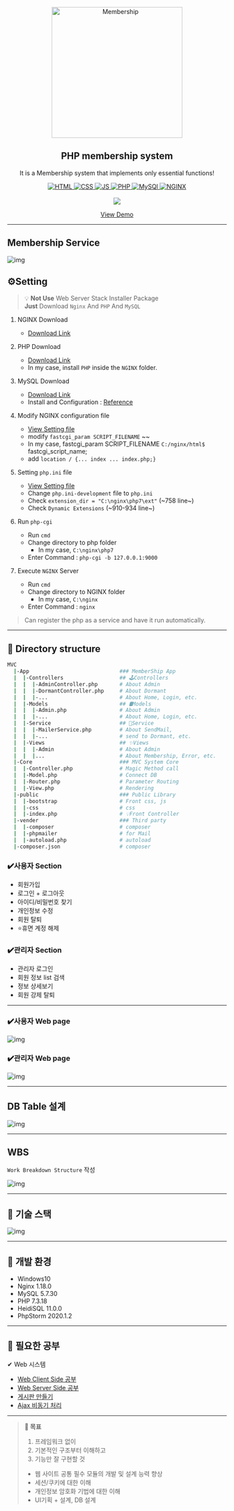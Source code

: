 <p align="center">
    <img width="300px" src="/img/Logo.PNG" align="center" alt="Membership" />
    <h2 align="center">PHP membership system</h2>
    <p align="center">It is a Membership system that implements only essential functions!</p>
</p>

<p align="center">
    <a href="https://github.com/jun108059/Membership-System">
        <img alt="HTML" src="https://img.shields.io/badge/-HTML-orange?logo=HTML5" />
    </a>
    <a href="https://github.com/jun108059/Membership-System">
      <img alt="CSS" src="https://img.shields.io/badge/-CSS-blue?logo=CSS3" />
    </a>
    <a href="https://github.com/jun108059/Membership-System">
       <img alt="JS" src="https://img.shields.io/badge/-JavaScript-CC9900?logo=JavaScript" />
    </a>
    <a href="https://github.com/jun108059/Membership-System">
        <img alt="PHP" src="https://img.shields.io/badge/-PHP-9B59B6?logo=PHP" />
    </a>
    <a href="https://github.com/jun108059/Membership-System">
        <img alt="MySQl" src="https://img.shields.io/badge/-MySQL-85C1E9?logo=MySQL" />
    </a>
    <a href="https://github.com/jun108059/Membership-System">
        <img alt="NGINX" src="https://img.shields.io/badge/-NGINX-green?logo=NGINX" />
    </a>           
    <br />
    <br />
    <a href="https://hits.seeyoufarm.com">
        <img src="https://hits.seeyoufarm.com/api/count/incr/badge.svg?url=https%3A%2F%2Fgithub.com%2Fjun108059%2FMembership-System"/>
    </a>
</p>

<p align="center">
    <a href="/demo/">View Demo</a>
</p>

---

## Membership Service

![img](/img/UseCase-Diagram.PNG)


## ⚙Setting

> 💡 **Not Use** Web Server Stack Installer Package   
> **Just** Download `Nginx` And `PHP` And `MySQL`

1. NGINX Download
    - [Download Link](http://nginx.org/en/download.html)

2. PHP Download
    - [Download Link](https://windows.php.net/download)
    - In my case, install `PHP` inside the `NGINX` folder.

3. MySQL Download
    - [Download Link](https://dev.mysql.com/downloads/mysql/)
    - Install and Configuration : [Reference](https://devpad.tistory.com/21)

4. Modify NGINX configuration file
    - [View Setting file](/nginx/conf/nginx.conf)
    - modify `fastcgi_param SCRIPT_FILENAME` ~~
    - In my case, fastcgi_param SCRIPT_FILENAME `C:/nginx/html$` fastcgi_script_name;
    - add `location / {... index ... index.php;}`

5. Setting `php.ini` file
    - [View Setting file](/nginx/php7/php.ini)
    - Change `php.ini-development` file to `php.ini`
    - Check `extension_dir = "C:\nginx\php7\ext"` (~758 line~)
    - Check `Dynamic Extensions` (~910-934 line~)

5. Run `php-cgi`
    - Run `cmd`
    - Change directory to php folder 
        - In my case, `C:\nginx\php7`
    - Enter Command : `php-cgi -b 127.0.0.1:9000`

6. Execute `NGINX` Server
    - Run `cmd`
    - Change directory to NGINX folder 
        - In my case, `C:\nginx`
    - Enter Command : `nginx`

> Can register the php as a service and have it run automatically.

--- 

## 📂 Directory structure
``` bash
MVC
  |-App                             ### MemberShip App
  |  |-Controllers                  ## 🕹Controllers
  |  |  |-AdminController.php       # About Admin
  |  |  |-DormantController.php     # About Dormant
  |  |  |-...                       # About Home, Login, etc.
  |  |-Models                       ## 🛢Models
  |  |  |-Admin.php                 # About Admin
  |  |  |-...                       # About Home, Login, etc.
  |  |-Service                      ## 📧Service
  |  |  |-MailerService.php         # About SendMail,
  |  |  |-...                       # send to Dormant, etc.
  |  |-Views                        ## ✨Views
  |  |  |-Admin                     # About Admin
  |  |  |...                        # About Membership, Error, etc.
  |-Core                            ### MVC System Core
  |  |-Controller.php               # Magic Method call
  |  |-Model.php                    # Connect DB
  |  |-Router.php                   # Parameter Routing
  |  |-View.php                     # Rendering
  |-public                          ### Public Library
  |  |-bootstrap                    # Front css, js
  |  |-css                          # css
  |  |-index.php                    # 💡Front Controller
  |-vender                          ### Third party
  |  |-composer                     # composer
  |  |-phpmailer                    # for Mail
  |  |-autoload.php                 # autoload
  |-composer.json                   # composer
```

### ✔️사용자 Section

- 회원가입
- 로그인 + 로그아웃
- 아이디/비밀번호 찾기
- 개인정보 수정
- 회원 탈퇴
- ⭐휴면 계정 해제

### ✔️관리자 Section

- 관리자 로그인
- 회원 정보 list 검색
- 정보 상세보기
- 회원 강제 탈퇴

---

### ✔️사용자 Web page

![img](/img/Page-사용자.PNG)

### ✔️관리자 Web page

![img](/img/Page-관리자.PNG)

---

## DB Table 설계

![img](/img/DB-Table-설계.PNG)

---

## WBS
`Work Breakdown Structure` 작성

![img](/img/WBS최종.PNG)

---

## 🎉 기술 스택

![img](/img/devStack.PNG)

---

## 🧱 개발 환경

- Windows10
- Nginx 1.18.0
- MySQL 5.7.30
- PHP 7.3.18
- HeidiSQL 11.0.0
- PhpStorm 2020.1.2

---

## 🎈 필요한 공부

✔ Web 시스템

- [Web Client Side 공부](https://github.com/jun108059/Web-Study/tree/master/Client-side)
- [Web Server Side 공부](https://github.com/jun108059/Web-Study)
- [게시판 만들기](Study/bulletin-board)
- [Ajax 비동기 처리](Study/ajax_json)
---

> **🏁 목표**  
> 1. 프레임워크 없이  
> 2. 기본적인 구조부터 이해하고
> 3. 기능만 잘 구현할 것
> - 웹 사이트 공통 필수 모듈의 개발 및 설계 능력 향상
> - 세션/쿠키에 대한 이해
> - 개인정보 암호화 기법에 대한 이해
> - UI기획 + 설계, DB 설계
